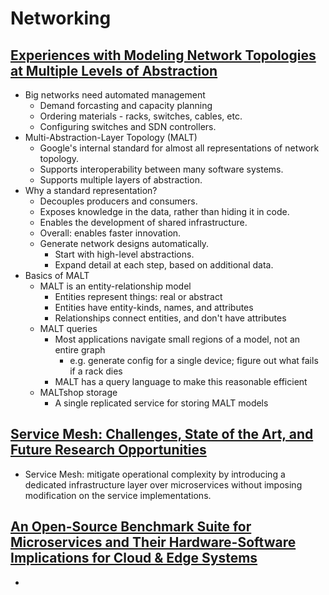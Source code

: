 # Networking 
## [Experiences with Modeling Network Topologies at Multiple Levels of Abstraction](https://www.usenix.org/conference/nsdi20/presentation/mogul)
- Big networks need automated management
  - Demand forcasting and capacity planning
  - Ordering materials - racks, switches, cables, etc.
  - Configuring switches and SDN controllers.
- Multi-Abstraction-Layer Topology (MALT)
  - Google's internal standard for almost all representations of network topology.
  - Supports interoperability between many software systems.
  - Supports multiple layers of abstraction.
- Why a standard representation?
  - Decouples producers and consumers.
  - Exposes knowledge in the data, rather than hiding it in code.
  - Enables the development of shared infrastructure.
  - Overall: enables faster innovation.
  - Generate network designs automatically. 
    - Start with high-level abstractions.
    - Expand detail at each step, based on additional data.
- Basics of MALT
  - MALT is an entity-relationship model
    - Entities represent things: real or abstract
    - Entities have entity-kinds, names, and attributes
    - Relationships connect entities, and don't have attributes
  - MALT queries
    - Most applications navigate small regions of a model, not an entire graph
      - e.g. generate config for a single device; figure out what fails if a rack dies
    - MALT has a query language to make this reasonable efficient
  - MALTshop storage
    - A single replicated service for storing MALT models

## [Service Mesh: Challenges, State of the Art, and Future Research Opportunities](https://ieeexplore.ieee.org/document/8705911)
- Service Mesh: mitigate operational complexity by introducing a dedicated infrastructure layer over microservices without imposing modification on the service implementations.

## [An Open-Source Benchmark Suite for Microservices and Their Hardware-Software Implications for Cloud & Edge Systems](https://www.csl.cornell.edu/~delimitrou/papers/2019.asplos.microservices.pdf)
- 
